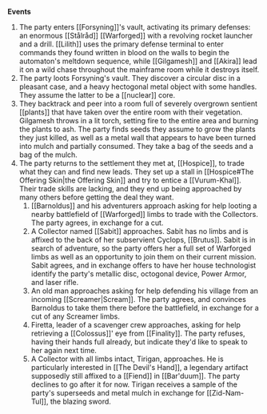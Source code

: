 **Events**
1. The party enters [[Forsyning]]'s vault, activating its primary defenses: an enormous [[Stålråd]] [[Warforged]] with a revolving rocket launcher and a drill. [[Lilith]] uses the primary defense terminal to enter commands they found written in blood on the walls to begin the automaton's meltdown sequence, while [[Gilgamesh]] and [[Akira]] lead it on a wild chase throughout the mainframe room while it destroys itself.
2. The party loots Forsyning's vault. They discover a circular disc in a pleasant case, and a heavy hectogonal metal object with some handles. They assume the latter to be a [[nuclear]] core.
3. They backtrack and peer into a room full of severely overgrown sentient [[plants]] that have taken over the entire room with their vegetation. Gilgamesh throws in a lit torch, setting fire to the entire area and burning the plants to ash. The party finds seeds they assume to grow the plants they just killed, as well as a metal wall that appears to have been turned into mulch and partially consumed. They take a bag of the seeds and a bag of the mulch.
4. The party returns to the settlement they met at, [[Hospice]], to trade what they can and find new leads. They set up a stall in [[Hospice#The Offering Skin|the Offering Skin]] and try to entice a [[Vurum-Khal]]. Their trade skills are lacking, and they end up being approached by many others before getting the deal they want.
	1. [[Barnoldus]] and his adventurers approach asking for help looting a nearby battlefield of [[Warforged]] limbs to trade with the Collectors. The party agrees, in exchange for a cut.
	2. A Collector named [[Sabit]] approaches. Sabit has no limbs and is affixed to the back of her subservient Cyclops, [[Brutus]]. Sabit is in search of adventure, so the party offers her a full set of Warforged limbs as well as an opportunity to join them on their current mission. Sabit agrees, and in exchange offers to have her house technologist identify the party's metallic disc, octogonal device, Power Armor, and laser rifle.
	3. An old man approaches asking for help defending his village from an incoming [[Screamer|Scream]]. The party agrees, and convinces Barnoldus to take them there before the battlefield, in exchange for a cut of any Screamer limbs.
	4. Firetta, leader of a scavenger crew approaches, asking for help retrieving a [[Colossus]]' eye from [[Finality]]. The party refuses, having their hands full already, but indicate they'd like to speak to her again next time.
	5. A Collector with all limbs intact, Tirigan, approaches. He is particularly interested in [[The Devil's Hand]], a legendary artifact supposedly still affixed to a [[Fiend]] in [[Bar'duum]]. The party declines to go after it for now. Tirigan receives a sample of the party's superseeds and metal mulch in exchange for [[Zid-Nam-Tul]], the blazing sword.